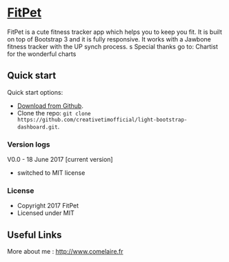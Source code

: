 # [FitPet](http://fitpet.comelaire.fr)

FitPet is a cute fitness tracker app which helps you to keep you fit. It is built on top of Bootstrap 3 and it is fully responsive. It works with a Jawbone fitness tracker with the UP synch process.
s
Special thanks go to:
Chartist for the wonderful charts

## Quick start

Quick start options:

- [Download from Github](https://github.com/creativetimofficial/light-bootstrap-dashboard.git).
- Clone the repo: `git clone https://github.com/creativetimofficial/light-bootstrap-dashboard.git`.


### Version logs

V0.0 - 18 June 2017 [current version]
- switched to MIT license

### License

- Copyright 2017 FitPet
- Licensed under MIT

## Useful Links

More about me : <http://www.comelaire.fr>
